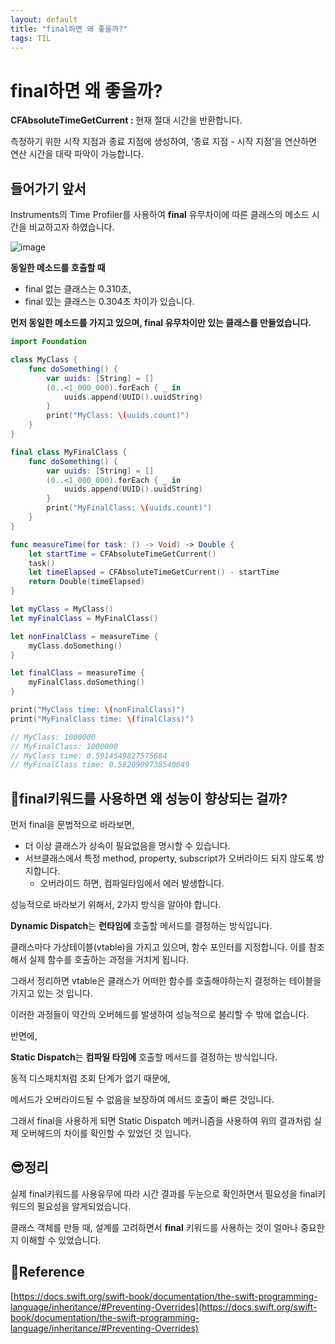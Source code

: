 ```yaml
---
layout: default
title: "final하면 왜 좋을까?"
tags: TIL
---
```


# final하면 왜 좋을까?

**CFAbsoluteTimeGetCurrent :** 현재 절대 시간을 반환합니다.

측정하기 위한 시작 지점과 종료 지점에 생성하여, ‘종료 지점 - 시작 지점’을 연산하면 연산 시간을 대략 파악이 가능합니다.

## 들어가기 앞서

Instruments의 Time Profiler를 사용하여 **final** 유무차이에 따른 클래스의 메소드 시간을 비교하고자 하였습니다.

![image](https://github.com/user-attachments/assets/c98a8aa5-20c5-4047-9c85-896efc57774d)

**동일한 메소드를 호출할 때**

- final 없는 클래스는 0.310초,
- final 있는 클래스는  0.304초 차이가 있습니다.

**먼저 동일한 메소드를 가지고 있으며, final 유무차이만 있는 클래스를 만들었습니다.**

```swift
import Foundation

class MyClass {
    func doSomething() {
        var uuids: [String] = []
        (0..<1_000_000).forEach { _ in
            uuids.append(UUID().uuidString)
        }
        print("MyClass: \(uuids.count)")
    }
}

final class MyFinalClass {
    func doSomething() {
        var uuids: [String] = []
        (0..<1_000_000).forEach { _ in
            uuids.append(UUID().uuidString)
        }
        print("MyFinalClass: \(uuids.count)")
    }
}

func measureTime(for task: () -> Void) -> Double {
    let startTime = CFAbsoluteTimeGetCurrent()
    task()
    let timeElapsed = CFAbsoluteTimeGetCurrent() - startTime
    return Double(timeElapsed)
}

let myClass = MyClass()
let myFinalClass = MyFinalClass()

let nonFinalClass = measureTime {
    myClass.doSomething()
}

let finalClass = measureTime {
    myFinalClass.doSomething()
}

print("MyClass time: \(nonFinalClass)")
print("MyFinalClass time: \(finalClass)")
```

```swift
// MyClass: 1000000
// MyFinalClass: 1000000
// MyClass time: 0.5914549827575684
// MyFinalClass time: 0.5820909738540649
```

## 🤔final키워드를 사용하면 왜 성능이 향상되는 걸까?

먼저 final을 문법적으로 바라보면,

- 더 이상 클래스가 상속이 필요없음을 명시할 수 있습니다.
- 서브클래스에서 특정 method, property, subscript가 오버라이드 되지 않도록 방지합니다.
    - 오버라이드 하면, 컴파일타임에서 에러 발생합니다.

성능적으로 바라보기 위해서,  2가지 방식을 알아야 합니다.

**Dynamic Dispatch**는 **런타임에** 호출할 메서드를 결정하는 방식입니다. 

클래스마다 가상테이블(vtable)을 가지고 있으며, 함수 포인터를 지정합니다. 이를 참조해서 실제 함수를 호출하는 과정을 거치게 됩니다.

그래서 정리하면 vtable은 클래스가 어떠한 함수를 호출해야하는지 결정하는 테이블을 가지고 있는 것 입니다.

이러한 과정들이 약간의 오버헤드를 발생하여 성능적으로 불리할 수 밖에 없습니다. 

반면에,

**Static Dispatch**는 **컴파일 타임에** 호출할 메서드를 결정하는 방식입니다. 

동적 디스패치처럼 조회 단계가 없기 때문에, 

메서드가 오버라이드될 수 없음을 보장하여 메서드 호출이 빠른 것입니다.

그래서 final을 사용하게 되면 Static Dispatch 메커니즘을 사용하여 위의 결과처럼 실제 오버헤드의 차이를 확인할 수 있었던 것 입니다.

## 😎정리

실제 final키워드를 사용유무에 따라 시간 결과를 두눈으로 확인하면서 필요성을 final키워드의 필요성을 알게되었습니다.

클래스 객체를 만들 때, 설계를 고려하면서 **final** 키워드를 사용하는 것이 얼마나 중요한지 이해할 수 있었습니다.

## 📄Reference

[https://docs.swift.org/swift-book/documentation/the-swift-programming-language/inheritance/#Preventing-Overrides](https://docs.swift.org/swift-book/documentation/the-swift-programming-language/inheritance/#Preventing-Overrides)
